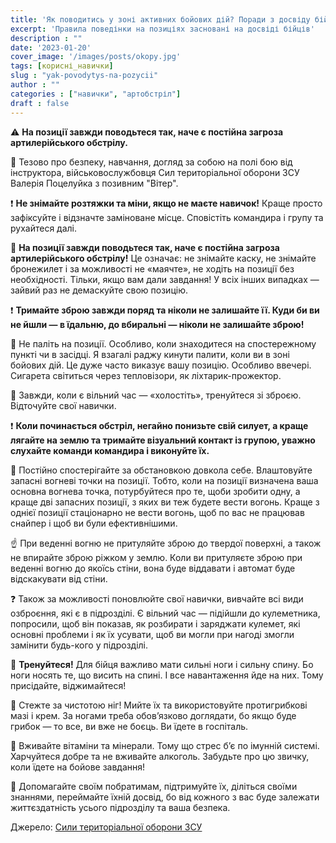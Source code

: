 ```yaml
---
title: 'Як поводитись у зоні активних бойових дій? Поради з досвіду бійців.'
excerpt: 'Правила поведінки на позиціях засновані на досвіді бійців'
description : ""
date: '2023-01-20'
cover_image: '/images/posts/okopy.jpg'
tags: [корисні_навички]
slug : "yak-povodytys-na-pozycii"
author : ""
categories : ["навички", "артобстріл"]
draft : false
---
```


⚠️ **На позиції завжди поводьтеся так, наче є постійна загроза артилерійського обстрілу.**

💬 Тезово про безпеку, навчання, догляд за собою на полі бою від інструктора, військовослужбовця Сил територіальної оборони ЗСУ Валерія Поцелуйка з позивним "Вітер".

❗ **Не знімайте розтяжки та міни, якщо не маєте навичок!** Краще просто зафіксуйте і відзначте заміноване місце. Сповістіть командира і групу та рухайтеся далі. 

🔶 **На позиції завжди поводьтеся так, наче є постійна загроза артилерійського обстрілу!** Це означає: не знімайте каску, не знімайте бронежилет і за можливості не «маячте», не ходіть на позиції без необхідності. Тільки, якщо вам дали завдання! У всіх інших випадках — зайвий раз не демаскуйте свою позицію.   

❗ **Тримайте зброю завжди поряд та ніколи не залишайте її. Куди би ви не йшли — в їдальню, до вбиральні — ніколи не залишайте зброю!**

🔶 Не паліть на позиції. Особливо, коли знаходитеся на спостережному пункті чи в засідці. Я взагалі раджу кинути палити, коли ви в зоні бойових дій. Це дуже часто виказує вашу позицію. Особливо ввечері. Сигарета світиться через тепловізори, як ліхтарик-прожектор. 

💪 Завжди, коли є вільний час — «холостіть», тренуйтеся зі зброєю. Відточуйте свої навички. 

❗ **Коли починається обстріл, негайно понизьте свій силует, а краще лягайте на землю та тримайте візуальний контакт із групою, уважно слухайте команди командира і виконуйте їх.**

🔶 Постійно спостерігайте за обстановкою довкола себе. Влаштовуйте запасні вогневі точки на позиції. Тобто, коли на позиції визначена ваша основна вогнева точка, потурбуйтеся про те, щоби зробити одну, а краще дві запасних позиції, з яких ви теж будете вести вогонь. Краще з однієї позиції стаціонарно не вести  вогонь, щоб по вас не працював снайпер і щоб ви були ефективнішими. 

☝️ При веденні вогню не притуляйте зброю до твердої поверхні, а також не впирайте зброю ріжком у землю. Коли ви притуляєте зброю при веденні вогню до якоїсь стіни, вона буде віддавати і автомат буде відскакувати від стіни. 

❓ Також за можливості поновлюйте свої навички, вивчайте всі види озброєння, які є в підрозділі. Є вільний час — підійшли до кулеметника, попросили, щоб він показав, як розбирати і заряджати кулемет, які основні проблеми і як їх усувати, щоб ви могли при нагоді змогли замінити будь-кого у підрозділі.

💪 **Тренуйтеся!** Для бійця важливо мати сильні ноги і сильну спину. Бо ноги носять те, що висить на спині. І все навантаження йде на них. Тому присідайте, віджимайтеся!

🫧 Стежте за чистотою ніг! Мийте їх та використовуйте протигрибкові мазі і крем. За ногами треба обовʼязково доглядати, бо якщо буде грибок — то все, ви вже не боєць. Ви їдете в госпіталь.

💊 Вживайте вітаміни та мінерали. Тому що стрес бʼє по імунній системі. Харчуйтеся добре та не вживайте алкоголь. Забудьте про цю звичку, коли їдете на бойове завдання!   

🤝 Допомагайте своїм побратимам, підтримуйте їх, діліться своїми знаннями, переймайте їхній досвід, бо від кожного з вас буде залежати життєздатність усього підрозділу та ваша безпека.

Джерело: [Сили територіальної оборони ЗСУ](https://www.facebook.com/100068672623504/posts/pfbid0Phho61FFZcbNxDyF7coLXyxu2NYajHDhigWB9REXUEdZsgpbQiX6WAUYDpyT7QAgl/)